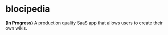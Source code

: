 # blocipedia
**(In Progress)** A production quality SaaS app that allows users to create their own wikis.
